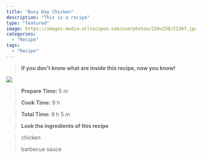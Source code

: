 ```yaml
---
title: "Busy Day Chicken"
description: "This is a recipe"
type: "featured"
image: https://images.media-allrecipes.com/userphotos/250x250/21367.jpg
categories: 
  - "Recipe"
tags: 
  - "Recipe"
---
```



>**If you don't know what are inside this recipe, now you know!**

![](../images/Recipes-Banner.jpg)
> **Prepare Time:** 5 m


> **Cook Time:** 9 h


> **Total Time:** 9 h 5 m

> **Look the ingredients of this recipe**

> chicken

> barbecue sauce

